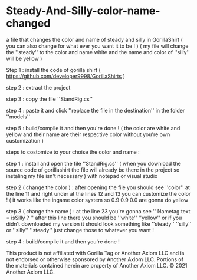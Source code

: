 # Steady-And-Silly-color-name-changed
a file that changes the color and name of steady and silly in GorillaShirt ( you can also change for what ever you want it to be ! )  ( my file will change the ''steady'' to the color and name white and the name and color of ''silly'' will be yellow )


Step 1 : install the code of gorilla shirt ( https://github.com/developer9998/GorillaShirts )

step 2 : extract the project

step 3 : copy the file ''StandRig.cs''

step 4 : paste it and click ''replace the file in the destination'' in the folder ''models''

step 5 : build/compile it and then you're done ! ( the color are white and yellow and their name are their respective color without you're own customization )


steps to costomize to your choise the color and name : 


step 1 : install and open the file ''StandRig.cs'' ( when you download the source code of gorillashirt the file will already be there in the project so instaling my file isn't necessary ) with notepad or visual studio

step 2 ( change the color ) : after opening the file you should see ''color'' at the line 11 and right under at the lines 12 and 13 you can customize the color ! ( it works like the ingame color system so 0.9 0.9 0.0 are gonna do yellow

step 3 ( change the name ) : at the line 23 you're gonna see '' Nametag.text = isSilly ? '' after this line there you should be ''white'' ''yellow'' or if you didn't downloaded my version it should look something like ''steady'' ''silly'' or ''silly'' ''steady'' just change those to whatever you want !

step 4 : build/compile it and then you're done !
 

This product is not affiliated with Gorilla Tag or Another Axiom LLC and is not endorsed or otherwise sponsored by Another Axiom LLC. Portions of the materials contained herein are property of Another Axiom LLC. © 2021 Another Axiom LLC.
